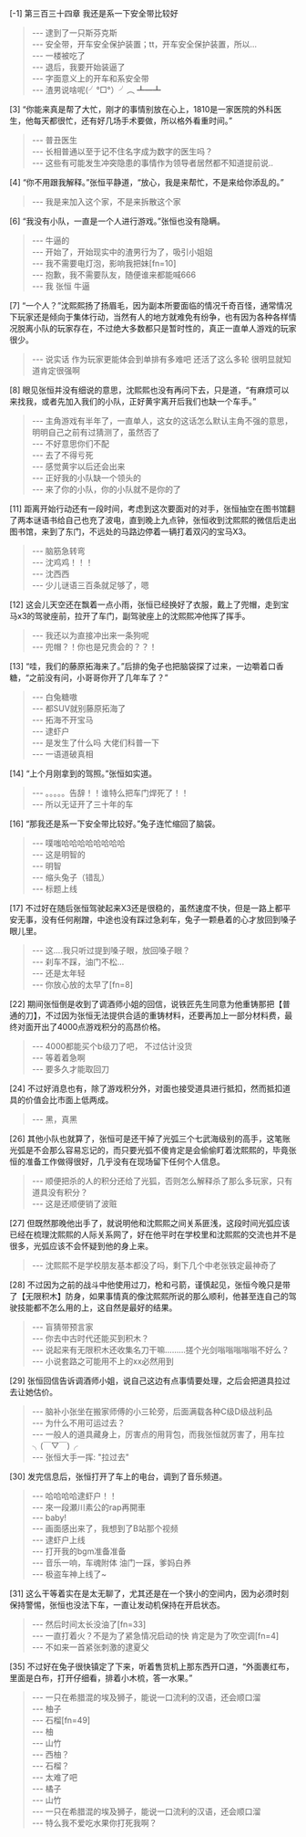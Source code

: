 
[-1] 第三百三十四章 我还是系一下安全带比较好
>--- 逮到了一只斯芬克斯<br>
>--- 安全带，开车安全保护装置；tt，开车安全保护装置，所以…<br>
>--- 一楼被吃了<br>
>--- 退后，我要开始装逼了<br>
>--- 字面意义上的开车和系安全带<br>
>--- 渣男说啥呢(╯°□°）╯︵ ┻━┻<br>

[3] “你能来真是帮了大忙，刚才的事情别放在心上，1810是一家医院的外科医生，他每天都很忙，还有好几场手术要做，所以格外看重时间。”
>--- 普丑医生<br>
>--- 长相普通以至于记不住名字成为数字的医生吗？<br>
>--- 这些有可能发生冲突隐患的事情作为领导者居然都不知道提前说..<br>

[4] “你不用跟我解释。”张恒平静道，“放心，我是来帮忙，不是来给你添乱的。”
>--- 我是来加入这个家，不是来拆散这个家<br>

[6] “我没有小队，一直是一个人进行游戏。”张恒也没有隐瞒。
>--- 牛逼的<br>
>--- 开始了，开始现实中的渣男行为了，吸引小姐姐<br>
>--- 我不需要电灯泡，影响我把妹[fn=10]<br>
>--- 抱歉，我不需要队友，随便谁来都能喊666<br>
>--- 我 张恒 牛逼<br>

[7] “一个人？”沈熙熙扬了扬眉毛，因为副本所要面临的情况千奇百怪，通常情况下玩家还是倾向于集体行动，当然有人的地方就难免有纷争，也有因为各种各样情况脱离小队的玩家存在，不过绝大多数都只是暂时性的，真正一直单人游戏的玩家很少。
>--- 说实话  作为玩家更能体会到单排有多难吧  还活了这么多轮   很明显就知道肯定很强啊<br>

[8] 眼见张恒并没有细说的意思，沈熙熙也没有再问下去，只是道，“有麻烦可以来找我，或者先加入我们的小队，正好黄宇离开后我们也缺一个车手。”
>--- 主角游戏有半年了，一直单人，这女的这话怎么默认主角不强的意思，明明自己之前有过猜测了，虽然否了<br>
>--- 不好意思你们不配<br>
>--- 去了不得亏死<br>
>--- 感觉黄宇以后还会出来<br>
>--- 正好我的小队缺一个领头的<br>
>--- 来了你的小队，你的小队就不是你的了<br>

[11] 距离开始行动还有一段时间，考虑到这次要面对的对手，张恒抽空在图书馆翻了两本谜语书给自己也充了波电，直到晚上九点钟，张恒收到沈熙熙的微信后走出图书馆，来到了东门，不远处的马路边停着一辆打着双闪的宝马X3。
>--- 脑筋急转弯<br>
>--- 沈鸡鸡！！！<br>
>--- 沈西西<br>
>--- 少儿谜语三百条就足够了，嗯<br>

[12] 这会儿天空还在飘着一点小雨，张恒已经换好了衣服，戴上了兜帽，走到宝马x3的驾驶座前，拉开了车门，副驾驶座上的沈熙熙冲他挥了挥手。
>--- 我还以为直接冲出来一条狗呢<br>
>--- 兜帽？！你也是兄贵会的？？！<br>

[13] “哇，我们的藤原拓海来了。”后排的兔子也把脑袋探了过来，一边嚼着口香糖，“之前没有问，小哥哥你开了几年车了？”
>--- 白兔糖嗷<br>
>--- 都SUV就别藤原拓海了<br>
>--- 拓海不开宝马<br>
>--- 逮虾户<br>
>--- 是发生了什么吗  大佬们科普一下<br>
>--- 一语道破真相<br>

[14] “上个月刚拿到的驾照。”张恒如实道。
>--- 。。。。。告辞！！谁特么把车门焊死了！！<br>
>--- 所以无证开了三十年的车<br>

[16] “那我还是系一下安全带比较好。”兔子连忙缩回了脑袋。
>--- 噗嗤哈哈哈哈哈哈哈哈<br>
>--- 这是明智的<br>
>--- 明智<br>
>--- 缩头兔子（错乱）<br>
>--- 标题上线<br>

[17] 不过好在随后张恒驾驶起来X3还是很稳的，虽然速度不快，但是一路上都平安无事，没有任何剐蹭，中途也没有踩过急刹车，兔子一颗悬着的心才放回到嗓子眼儿里。
>--- 这....我只听过提到嗓子眼，放回嗓子眼？<br>
>--- 刹车不踩，油门不松…<br>
>--- 还是太年轻<br>
>--- 你放心放的太早了[fn=8]<br>

[22] 期间张恒倒是收到了调酒师小姐的回信，说铁匠先生同意为他重铸那把【普通的刀】，不过因为张恒无法提供合适的重铸材料，还要再加上一部分材料费，最终对面开出了4000点游戏积分的高昂价格。
>--- 4000都能买个b级刀了吧， 不过估计没货<br>
>--- 等着着急啊<br>
>--- 要多久才能取回刀<br>

[24] 不过好消息也有，除了游戏积分外，对面也接受道具进行抵扣，然而抵扣道具的价值会比市面上低两成。
>--- 黑，真黑<br>

[26] 其他小队也就算了，张恒可是还干掉了光弧三个七武海级别的高手，这笔账光弧是不会那么容易忘记的，而只要光弧不傻肯定是会偷偷盯着沈熙熙的，毕竟张恒的准备工作做得很好，几乎没有在现场留下任何个人信息。
>--- 顺便把杀的人的积分还给了光狐，否则怎么解释杀了那么多玩家，只有道具没有积分？<br>
>--- 这是还顺便销了波赃<br>

[27] 但既然那晚他出手了，就说明他和沈熙熙之间关系匪浅，这段时间光弧应该已经在梳理沈熙熙的人际关系网了，好在他平时在学校里和沈熙熙的交流也并不是很多，光弧应该不会怀疑到他的身上来。
>--- 沈熙熙不是学校朋友基本都没了吗，剩下几个中老张铁定最神奇了<br>

[28] 不过因为之前的战斗中他使用过刀，枪和弓箭，谨慎起见，张恒今晚只是带了【无限积木】防身，如果事情真的像沈熙熙所说的那么顺利，他甚至连自己的驾驶技能都不怎么用的上，这自然是最好的结果。
>--- 盲猜带预言家<br>
>--- 你去中古时代还能买到积木？<br>
>--- 说起来有无限积木还收集名刀干嘛………搓个光剑嗡嗡嗡嗡嗡不好么？<br>
>--- 小说套路之可能用不上的xx必然用到<br>

[29] 张恒回信告诉调酒师小姐，说自己这边有点事情要处理，之后会把道具拉过去让她估价。
>--- 脑补小张坐在搬家师傅的小三轮旁，后面满载各种C级D级战利品<br>
>--- 为什么不用可运过去？<br>
>--- 一般人的道具藏身上，厉害点的用背包，而我张恒就厉害了，用车拉╮(￣▽￣)╭<br>
>--- 张恒大手一挥: "拉过去"<br>

[30] 发完信息后，张恒打开了车上的电台，调到了音乐频道。
>--- 哈哈哈哈逮虾户！！<br>
>--- 來一段瀬川素公的rap再開車<br>
>--- baby!<br>
>--- 画面感出来了，我想到了B站那个视频<br>
>--- 逮虾户上线<br>
>--- 打开我的bgm准备准备<br>
>--- 音乐一响，车魂附体
油门一踩，爹妈白养<br>
>--- 极盗车神上线了~<br>

[31] 这么干等着实在是太无聊了，尤其还是在一个狭小的空间内，因为必须时刻保持警惕，张恒也没法下车，一直让发动机保持在开启状态。
>--- 然后时间太长没油了[fn=33]<br>
>--- 一直打着火？不是为了紧急情况启动的快 肯定是为了吹空调[fn=4]<br>
>--- 不如来一首紧张刺激的逮夏父<br>

[35] 不过好在兔子很快镇定了下来，听着售货机上那东西开口道，“外面裹红布，里面是白布，打开仔细看，排着小木梳，答一水果。”
>--- 一只在希腊混的埃及狮子，能说一口流利的汉语，还会顺口溜<br>
>--- 柚子<br>
>--- 石榴[fn=49]<br>
>--- 柚<br>
>--- 山竹<br>
>--- 西柚？<br>
>--- 石榴？<br>
>--- 太难了吧<br>
>--- 橘子<br>
>--- 山竹<br>
>--- 一只在希腊混的埃及狮子，能说一口流利的汉语，还会顺口溜<br>
>--- 特么我不爱吃水果你打死我啊？<br>

